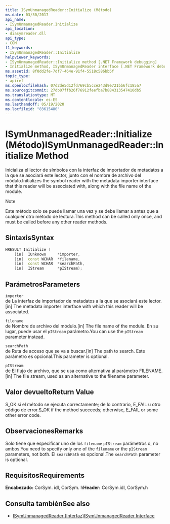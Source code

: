 ```yaml
---
title: ISymUnmanagedReader::Initialize (Método)
ms.date: 03/30/2017
api_name:
- ISymUnmanagedReader.Initialize
api_location:
- diasymreader.dll
api_type:
- COM
f1_keywords:
- ISymUnmanagedReader::Initialize
helpviewer_keywords:
- ISymUnmanagedReader::Initialize method [.NET Framework debugging]
- Initialize method, ISymUnmanagedReader interface [.NET Framework debugging]
ms.assetid: 8f0dd2fe-7df7-464e-91f4-5518c586bb5f
topic_type:
- apiref
ms.openlocfilehash: 07d2de5d12fd769cb5cce243d9e721bb6fc185a7
ms.sourcegitcommit: 27db07ffb26f76912feefba7b884313547410db5
ms.translationtype: MT
ms.contentlocale: es-ES
ms.lasthandoff: 05/19/2020
ms.locfileid: "83615480"
---
```

# <a name="isymunmanagedreaderinitialize-method"></a><span data-ttu-id="528f5-102">ISymUnmanagedReader::Initialize (Método)</span><span class="sxs-lookup"><span data-stu-id="528f5-102">ISymUnmanagedReader::Initialize Method</span></span>
<span data-ttu-id="528f5-103">Inicializa el lector de símbolos con la interfaz de importador de metadatos a la que se asociará este lector, junto con el nombre de archivo del módulo.</span><span class="sxs-lookup"><span data-stu-id="528f5-103">Initializes the symbol reader with the metadata importer interface that this reader will be associated with, along with the file name of the module.</span></span>  
  
> [!NOTE]
> <span data-ttu-id="528f5-104">Este método solo se puede llamar una vez y se debe llamar a antes que a cualquier otro método de lectura.</span><span class="sxs-lookup"><span data-stu-id="528f5-104">This method can be called only once, and must be called before any other reader methods.</span></span>  
  
## <a name="syntax"></a><span data-ttu-id="528f5-105">Sintaxis</span><span class="sxs-lookup"><span data-stu-id="528f5-105">Syntax</span></span>  
  
```cpp  
HRESULT Initialize (  
    [in]  IUnknown     *importer,  
    [in]  const WCHAR  *filename,  
    [in]  const WCHAR  *searchPath,  
    [in]  IStream      *pIStream);  
```  
  
## <a name="parameters"></a><span data-ttu-id="528f5-106">Parámetros</span><span class="sxs-lookup"><span data-stu-id="528f5-106">Parameters</span></span>  
 `importer`  
 <span data-ttu-id="528f5-107">de La interfaz de importador de metadatos a la que se asociará este lector.</span><span class="sxs-lookup"><span data-stu-id="528f5-107">[in] The metadata importer interface with which this reader will be associated.</span></span>  
  
 `filename`  
 <span data-ttu-id="528f5-108">de Nombre de archivo del módulo.</span><span class="sxs-lookup"><span data-stu-id="528f5-108">[in] The file name of the module.</span></span> <span data-ttu-id="528f5-109">En su lugar, puede usar el `pIStream` parámetro.</span><span class="sxs-lookup"><span data-stu-id="528f5-109">You can use the `pIStream` parameter instead.</span></span>  
  
 `searchPath`  
 <span data-ttu-id="528f5-110">de Ruta de acceso que se va a buscar.</span><span class="sxs-lookup"><span data-stu-id="528f5-110">[in] The path to search.</span></span> <span data-ttu-id="528f5-111">Este parámetro es opcional.</span><span class="sxs-lookup"><span data-stu-id="528f5-111">This parameter is optional.</span></span>  
  
 `pIStream`  
 <span data-ttu-id="528f5-112">de El flujo de archivo, que se usa como alternativa al parámetro FILENAME.</span><span class="sxs-lookup"><span data-stu-id="528f5-112">[in] The file stream, used as an alternative to the filename parameter.</span></span>  
  
## <a name="return-value"></a><span data-ttu-id="528f5-113">Valor devuelto</span><span class="sxs-lookup"><span data-stu-id="528f5-113">Return Value</span></span>  
 <span data-ttu-id="528f5-114">S_OK si el método se ejecuta correctamente; de lo contrario, E_FAIL u otro código de error.</span><span class="sxs-lookup"><span data-stu-id="528f5-114">S_OK if the method succeeds; otherwise, E_FAIL or some other error code.</span></span>  
  
## <a name="remarks"></a><span data-ttu-id="528f5-115">Observaciones</span><span class="sxs-lookup"><span data-stu-id="528f5-115">Remarks</span></span>  
 <span data-ttu-id="528f5-116">Solo tiene que especificar uno de los `filename` `pIStream` parámetros o, no ambos.</span><span class="sxs-lookup"><span data-stu-id="528f5-116">You need to specify only one of the `filename` or the `pIStream` parameters, not both.</span></span> <span data-ttu-id="528f5-117">El `searchPath` es opcional.</span><span class="sxs-lookup"><span data-stu-id="528f5-117">The `searchPath` parameter is optional.</span></span>  
  
## <a name="requirements"></a><span data-ttu-id="528f5-118">Requisitos</span><span class="sxs-lookup"><span data-stu-id="528f5-118">Requirements</span></span>  
 <span data-ttu-id="528f5-119">**Encabezado:** CorSym. idl, CorSym. h</span><span class="sxs-lookup"><span data-stu-id="528f5-119">**Header:** CorSym.idl, CorSym.h</span></span>  
  
## <a name="see-also"></a><span data-ttu-id="528f5-120">Consulta también</span><span class="sxs-lookup"><span data-stu-id="528f5-120">See also</span></span>

- [<span data-ttu-id="528f5-121">ISymUnmanagedReader (Interfaz)</span><span class="sxs-lookup"><span data-stu-id="528f5-121">ISymUnmanagedReader Interface</span></span>](isymunmanagedreader-interface.md)
